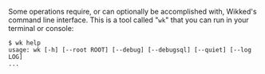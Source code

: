 
Some operations require, or can optionally be accomplished with, Wikked's
command line interface. This is a tool called "`wk`" that you can run in your
terminal or console:

    $ wk help
    usage: wk [-h] [--root ROOT] [--debug] [--debugsql] [--quiet] [--log LOG]
    ...


